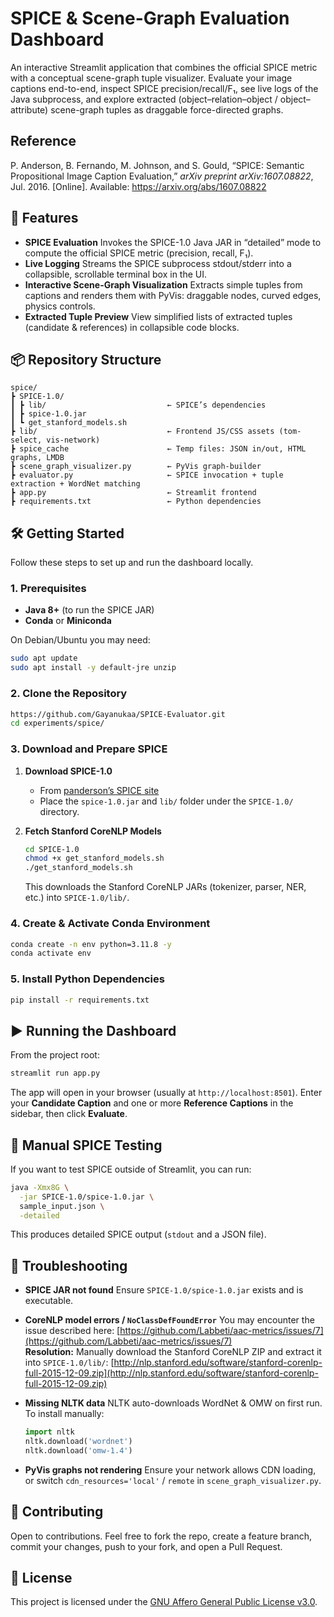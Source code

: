 # SPICE & Scene-Graph Evaluation Dashboard

An interactive Streamlit application that combines the official SPICE metric with a conceptual scene-graph tuple visualizer. Evaluate your image captions end-to-end, inspect SPICE precision/recall/F₁, see live logs of the Java subprocess, and explore extracted (object–relation–object / object–attribute) scene-graph tuples as draggable force-directed graphs.

## Reference

P. Anderson, B. Fernando, M. Johnson, and S. Gould, “SPICE: Semantic Propositional Image Caption Evaluation,” _arXiv preprint arXiv:1607.08822_, Jul. 2016. [Online]. Available: https://arxiv.org/abs/1607.08822

## 🚀 Features

- **SPICE Evaluation**
  Invokes the SPICE-1.0 Java JAR in “detailed” mode to compute the official SPICE metric (precision, recall, F₁).
- **Live Logging**
  Streams the SPICE subprocess stdout/stderr into a collapsible, scrollable terminal box in the UI.
- **Interactive Scene-Graph Visualization**
  Extracts simple tuples from captions and renders them with PyVis: draggable nodes, curved edges, physics controls.
- **Extracted Tuple Preview**
  View simplified lists of extracted tuples (candidate & references) in collapsible code blocks.

## 📦 Repository Structure

```
spice/
┣ SPICE-1.0/
┃ ┣ lib/                           ← SPICE’s dependencies
┃ ┣ spice-1.0.jar
┃ ┗ get_stanford_models.sh
┣ lib/                             ← Frontend JS/CSS assets (tom-select, vis-network)
┣ spice_cache                      ← Temp files: JSON in/out, HTML graphs, LMDB
┣ scene_graph_visualizer.py        ← PyVis graph-builder
┣ evaluator.py                     ← SPICE invocation + tuple extraction + WordNet matching
┣ app.py                           ← Streamlit frontend
┣ requirements.txt                 ← Python dependencies
```

## 🛠️ Getting Started

Follow these steps to set up and run the dashboard locally.

### 1. Prerequisites

- **Java 8+** (to run the SPICE JAR)
- **Conda** or **Miniconda**

On Debian/Ubuntu you may need:

```bash
sudo apt update
sudo apt install -y default-jre unzip
```

### 2. Clone the Repository

```bash
https://github.com/Gayanukaa/SPICE-Evaluator.git
cd experiments/spice/
```

### 3. Download and Prepare SPICE

1. **Download SPICE-1.0**

   - From [panderson’s SPICE site](https://panderson.me/spice/)
   - Place the `spice-1.0.jar` and `lib/` folder under the `SPICE-1.0/` directory.

2. **Fetch Stanford CoreNLP Models**

   ```bash
   cd SPICE-1.0
   chmod +x get_stanford_models.sh
   ./get_stanford_models.sh
   ```

   This downloads the Stanford CoreNLP JARs (tokenizer, parser, NER, etc.) into `SPICE-1.0/lib/`.

### 4. Create & Activate Conda Environment

```bash
conda create -n env python=3.11.8 -y
conda activate env
```

### 5. Install Python Dependencies

```bash
pip install -r requirements.txt
```

## ▶️ Running the Dashboard

From the project root:

```bash
streamlit run app.py
```

The app will open in your browser (usually at `http://localhost:8501`). Enter your **Candidate Caption** and one or more **Reference Captions** in the sidebar, then click **Evaluate**.

## 🧪 Manual SPICE Testing

If you want to test SPICE outside of Streamlit, you can run:

```bash
java -Xmx8G \
  -jar SPICE-1.0/spice-1.0.jar \
  sample_input.json \
  -detailed
```

This produces detailed SPICE output (`stdout` and a JSON file).

## 🐛 Troubleshooting

- **SPICE JAR not found**
  Ensure `SPICE-1.0/spice-1.0.jar` exists and is executable.

- **CoreNLP model errors / `NoClassDefFoundError`**
  You may encounter the issue described here:
  [https://github.com/Labbeti/aac-metrics/issues/7](https://github.com/Labbeti/aac-metrics/issues/7) </br>
  **Resolution:** Manually download the Stanford CoreNLP ZIP and extract it into `SPICE-1.0/lib/`:
  [http://nlp.stanford.edu/software/stanford-corenlp-full-2015-12-09.zip](http://nlp.stanford.edu/software/stanford-corenlp-full-2015-12-09.zip)

- **Missing NLTK data**
  NLTK auto-downloads WordNet & OMW on first run. To install manually:

  ```python
  import nltk
  nltk.download('wordnet')
  nltk.download('omw-1.4')
  ```

- **PyVis graphs not rendering**
  Ensure your network allows CDN loading, or switch `cdn_resources='local'` / `remote` in `scene_graph_visualizer.py`.

## 🤝 Contributing

Open to contributions. Feel free to fork the repo, create a feature branch, commit your changes, push to your fork, and open a Pull Request.

## 📄 License

This project is licensed under the [GNU Affero General Public License v3.0](LICENSE).
